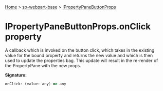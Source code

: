 <!-- docId=sp-webpart-base.ipropertypanebuttonprops.onclick -->

[Home](./index.md) &gt; [sp-webpart-base](./sp-webpart-base.md) &gt; [IPropertyPaneButtonProps](./sp-webpart-base.ipropertypanebuttonprops.md)

# IPropertyPaneButtonProps.onClick property

A callback which is invoked on the button click, which takes in the existing value for the bound property and returns the new value and which is then used to update the properties bag. This update will result in the re-render of the PropertyPane with the new props.

**Signature:**
```javascript
onClick: (value: any) => any
```
